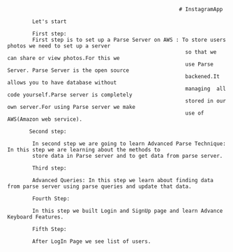                                                            # InstagramApp
                                                           
            Let's start
            
            First step: 
            First step is to set up a Parse Server on AWS : To store users photos we need to set up a server 
                                                             so that we can share or view photos.For this we
                                                             use Parse Server. Parse Server is the open source
                                                             backened.It allows you to have database without 
                                                             managing  all code yourself.Parse server is completely
                                                             stored in our own server.For using Parse server we make
                                                             use of AWS(Amazon web service).
                                                             
           Second step:
           
            In second step we are going to learn Advanced Parse Technique: In this step we are learning about the methods to 
            store data in Parse server and to get data from parse server.
            
            Third step: 
            
            Advanced Queries: In this step we learn about finding data from parse server using parse queries and update that data.
            
            Fourth Step:
            
            In this step we built Login and SignUp page and learn Advance Keyboard Features.
            
            Fifth Step:
            
            After LogIn Page we see list of users.
            
            
                 
             
